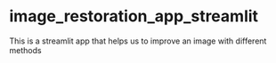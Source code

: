 # image_restoration_app_streamlit
This is a streamlit app that helps us to improve an image with different methods
